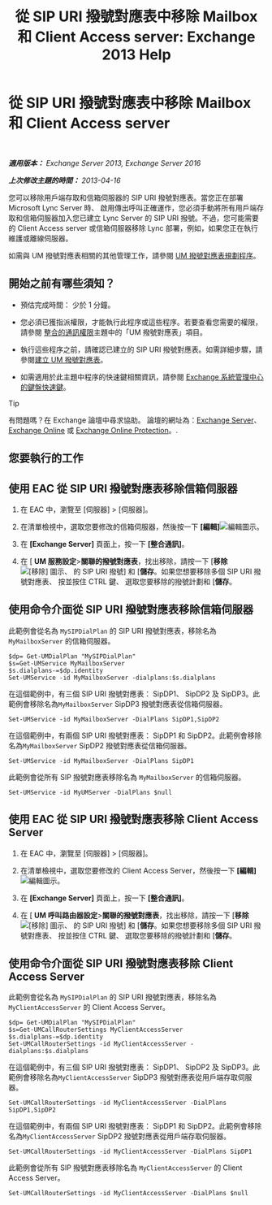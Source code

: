 ﻿---
title: '從 SIP URI 撥號對應表中移除 Mailbox 和 Client Access server: Exchange 2013 Help'
TOCTitle: 從 SIP URI 撥號對應表中移除 Mailbox 和 Client Access server
ms:assetid: 367441e1-1a0f-42c8-9fa8-8abe80b3d015
ms:mtpsurl: https://technet.microsoft.com/zh-tw/library/Aa997238(v=EXCHG.150)
ms:contentKeyID: 54652582
ms.date: 05/21/2018
mtps_version: v=EXCHG.150
ms.translationtype: MT
---

# 從 SIP URI 撥號對應表中移除 Mailbox 和 Client Access server

 

_**適用版本：** Exchange Server 2013, Exchange Server 2016_

_**上次修改主題的時間：** 2013-04-16_

您可以移除用戶端存取和信箱伺服器的 SIP URI 撥號對應表。當您正在部署 Microsoft Lync Server 時、 啟用傳出呼叫正確運作，您必須手動將所有用戶端存取和信箱伺服器加入您已建立 Lync Server 的 SIP URI 撥號。不過，您可能需要的 Client Access server 或信箱伺服器移除 Lync 部署，例如，如果您正在執行維護或離線伺服器。

如需與 UM 撥號對應表相關的其他管理工作，請參閱 [UM 撥號對應表規劃程序](um-dial-plan-procedures-exchange-2013-help.md)。

## 開始之前有哪些須知？

  - 預估完成時間： 少於 1 分鐘。

  - 您必須已獲指派權限，才能執行此程序或這些程序。若要查看您需要的權限，請參閱 [整合的通訊權限](unified-messaging-permissions-exchange-2013-help.md)主題中的「UM 撥號對應表」項目。

  - 執行這些程序之前，請確認已建立的 SIP URI 撥號對應表。如需詳細步驟，請參閱[建立 UM 撥號對應表](https://docs.microsoft.com/zh-tw/exchange/voice-mail-unified-messaging/connect-voice-mail-system/create-um-dial-plan)。

  - 如需適用於此主題中程序的快速鍵相關資訊，請參閱 [Exchange 系統管理中心的鍵盤快速鍵](keyboard-shortcuts-in-the-exchange-admin-center-exchange-online-protection-help.md)。


> [!TIP]  
> 有問題嗎？在 Exchange 論壇中尋求協助。 論壇的網址為：<a href="https://go.microsoft.com/fwlink/p/?linkid=60612">Exchange Server</a>、 <a href="https://go.microsoft.com/fwlink/p/?linkid=267542">Exchange Online</a> 或 <a href="https://go.microsoft.com/fwlink/p/?linkid=285351">Exchange Online Protection</a>。.




## 您要執行的工作

## 使用 EAC 從 SIP URI 撥號對應表移除信箱伺服器

1.  在 EAC 中，瀏覽至 \[伺服器\] \> \[伺服器\]。

2.  在清單檢視中，選取您要修改的信箱伺服器，然後按一下 **\[編輯\]**![編輯圖示](images/JJ218640.6f53ccb2-1f13-4c02-bea0-30690e6ea71d(EXCHG.150).gif "編輯圖示")。

3.  在 **\[Exchange Server\]** 頁面上，按一下 **\[整合通訊\]**。

4.  在 \[ **UM 服務設定**\>**關聯的撥號對應表**，找出移除，請按一下 \[**移除**![\[移除\] 圖示](images/JJ657492.479b6ced-8d64-4277-a725-f17fea202b28(EXCHG.150).gif "[移除] 圖示")、 的 SIP URI 撥號\] 和 \[**儲存**。如果您想要移除多個 SIP URI 撥號對應表、 按並按住 CTRL 鍵、 選取您要移除的撥號計劃和 \[**儲存**。

## 使用命令介面從 SIP URI 撥號對應表移除信箱伺服器

此範例會從名為 `MySIPDialPlan` 的 SIP URI 撥號對應表，移除名為 `MyMailboxServer` 的信箱伺服器。

    $dp= Get-UMDialPlan "MySIPDialPlan"
    $s=Get-UMService MyMailboxServer
    $s.dialplans-=$dp.identity
    Set-UMService -id MyMailboxServer -dialplans:$s.dialplans

在這個範例中，有三個 SIP URI 撥號對應表： SipDP1、 SipDP2 及 SipDP3。此範例會移除名為`MyMailboxServer` SipDP3 撥號對應表從信箱伺服器。

    Set-UMService -id MyMailboxServer -DialPlans SipDP1,SipDP2

在這個範例中，有兩個 SIP URI 撥號對應表： SipDP1 和 SipDP2。此範例會移除名為`MyMailboxServer` SipDP2 撥號對應表從信箱伺服器。

    Set-UMService -id MyMailboxServer -DialPlans SipDP1

此範例會從所有 SIP 撥號對應表移除名為 `MyMailboxServer` 的信箱伺服器。

    Set-UMService -id MyUMServer -DialPlans $null

## 使用 EAC 從 SIP URI 撥號對應表移除 Client Access Server

1.  在 EAC 中，瀏覽至 \[伺服器\] \> \[伺服器\]。

2.  在清單檢視中，選取您要修改的 Client Access Server，然後按一下 **\[編輯\]**![編輯圖示](images/JJ218640.6f53ccb2-1f13-4c02-bea0-30690e6ea71d(EXCHG.150).gif "編輯圖示")。

3.  在 **\[Exchange Server\]** 頁面上，按一下 **\[整合通訊\]**。

4.  在 \[ **UM 呼叫路由器設定**\>**關聯的撥號對應表**，找出移除，請按一下 \[**移除**![\[移除\] 圖示](images/JJ657492.479b6ced-8d64-4277-a725-f17fea202b28(EXCHG.150).gif "[移除] 圖示")、 的 SIP URI 撥號\] 和 \[**儲存**。如果您想要移除多個 SIP URI 撥號對應表、 按並按住 CTRL 鍵、 選取您要移除的撥號計劃和 \[**儲存**。

## 使用命令介面從 SIP URI 撥號對應表移除 Client Access Server

此範例會從名為 `MySIPDialPlan` 的 SIP URI 撥號對應表，移除名為 `MyClientAccessServer` 的 Client Access Server。

    $dp= Get-UMDialPlan "MySIPDialPlan"
    $s=Get-UMCallRouterSettings MyClientAccessServer
    $s.dialplans-=$dp.identity
    Set-UMCallRouterSettings -id MyClientAccessServer -dialplans:$s.dialplans

在這個範例中，有三個 SIP URI 撥號對應表： SipDP1、 SipDP2 及 SipDP3。此範例會移除名為`MyClientAccessServer` SipDP3 撥號對應表從用戶端存取伺服器。

    Set-UMCallRouterSettings -id MyClientAccessServer -DialPlans SipDP1,SipDP2

在這個範例中，有兩個 SIP URI 撥號對應表： SipDP1 和 SipDP2。此範例會移除名為`MyClientAccessServer` SipDP2 撥號對應表從用戶端存取伺服器。

    Set-UMCallRouterSettings -id MyClientAccessServer -DialPlans SipDP1

此範例會從所有 SIP 撥號對應表移除名為 `MyClientAccessServer` 的 Client Access Server。

    Set-UMCallRouterSettings -id MyClientAccessServer -DialPlans $null

